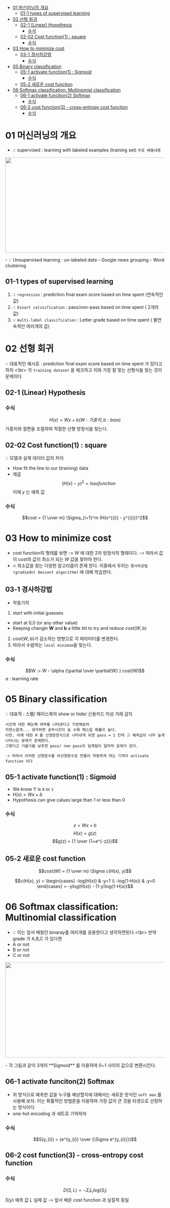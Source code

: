- [01 머신러닝의 개요](#01---------)
  * [01-1 types of supervised learning](#01-1-types-of-supervised-learning)
- [02 선형 회귀](#02------)
  * [02-1 (Linear) Hypothesis](#02-1--linear--hypothesis)
    + [수식](#--)
  * [02-02 Cost function(1) : square](#02-02-cost-function-1----square)
    + [수식](#---1)
- [03 How to minimize cost](#03-how-to-minimize-cost)
  * [03-1 경사하강법](#03-1------)
    + [수식](#---2)
- [05 Binary classification](#05-binary-classification)
  * [05-1 activate function(1) : Sigmoid](#05-1-activate-function-1----sigmoid)
    + [수식](#---3)
  * [05-2 새로운 cost function](#05-2-----cost-function)
- [06 Softmax classification: Multinomial classification](#06-softmax-classification--multinomial-classification)
  * [06-1 activate funciton(2) Softmax](#06-1-activate-funciton-2--softmax)
    + [수식](#---4)
  * [06-2 cost function(3) - cross-entropy cost function](#06-2-cost-function-3----cross-entropy-cost-function)
    + [수식](#---5)

# 01 머신러닝의 개요
 - 💡 supervised : learning with labeled examples (training set) `주로 배울내용`
<p align='center'><img src="https://user-images.githubusercontent.com/118495946/214555562-b7df5d97-b9e8-471a-9989-0a9dc50ae727.jpeg" width="600" height="300"/></p>
 -  💡 Unsupervised learning : un-labeled data
  - Google news grouping
  - Word clustering

## 01-1 types of supervised learning
1. 💡 `regression` : prediction final exam score based on time spent (연속적인 값)
2. 💡 `binart calssification` : pass/non-pass based on time spent ( 2개의 값)
3. 💡 `multi-label classification` : Letter grade based on time spent ( 불연속적인 여러개의 값)

# 02 선형 회귀
💡 대표적인 예시로 : prediction final exam score based on time spent 가 있다고 하자 <\br>
각 `training dataset` 을 체크하고 이와 가장 잘 맞는 선형식을 찾는 것이 문제이다

## 02-1 (Linear) Hypothesis
### 수식
$$H(x) = Wx + b (W : 가중치, b: bias)$$
가중치와 절편을 조절하여 적절한 선형 방정식을 찾는다.

## 02-02 Cost function(1) : square
 💡 모델과 실제 데이터 값의 차이
 - How fit the line to our (training) data
 - 제곱
$$(H(x) - y )^{2} = loss function $$
이때 $y$ 는 예측 값
### 수식
$$cost = {1 \over m} \Sigma_{i=1}^m (H(x^{(i)} - y^{(i)})^2$$


# 03 How to minimize cost
- cost function의 형태를 보면 -> $W$ 에 대한 2차 방정식의 형태이다. -> 따라서 값이 cost의 값이 최소가 되는 $W$ 값을 찾아야 한다.
- 🔥 최소값을 찾는 다양한 알고리즘이 존재 한다. 이중에서 우리는 `경사하강법(gradiednt descent algorithm)` 에 대해 학습한다. 

## 03-1 경사하강법
- 작동기작
1. start with initial guesses
 - start at 0,0 (or any other value)
 - Keeping changin **W** and **b** a little bit to try and reduce $cost(W, b)$
2. $cost(W, b)$가 감소하는 방향으로 각 파라미터를 변경한다.
3. 따라서 수렴하는 `local minimum`을 찾는다.

### 수식
$$W := W - \alpha {\partial \over \partial{W} } cost(W)$$
$\alpha$ : learning rate


# 05 Binary classification
💡 대표적 : 스팸/ 페이스북의 show or hide/ 신용카드 이상 거래 감지
```
시간에 대한 패논패 여부를 나타낸다고 가정해보자
자연스럽게... 생각하면 공부시간이 늘 수록 패스일 확률이 높다.
다만, 이에 대한 H 를 선형방정식으로 나타내게 되면 pass = 1 인데 그 예측값이 너무 높게 나타나는 문제가 존재한다.
그렇다고 기울기를 낮추면 pass/ non pass의 임계점이 달라져 문제가 된다.

-> 따라서 이러한 선형함수를 비선형함수로 만들어 작동하게 하는 기작이 activate function 이다
```

## 05-1 activate function(1) : Sigmoid
- We know Y is `0` or `1` 
 - $H(x) = Wx + b$
- Hypothesis can give calues large than 1 or less than 0

### 수식
$$z = Wx + b$$
$$H(x) = g(z)$$
$$g(z) = {1 \over {1+e^{-z}}}$$

## 05-2 새로운 cost function
$$cost(W) = {1 \over m} \Sigma c(H(x), y)$$

$$c(H(x), y) = \begin{cases}
-log(H(x)) & :y=1 \\
-log(1-H(x)) & :y=0
\end{cases} = -ylog(H(x)) - (1-y)log(1-H(x))$$


# 06 Softmax classification: Multinomial classification
- 💡 이는 앞서 배웠던 binaray를 여러개를 응용한다고 생각하면된다.<\br> 만약 grade 가 A,B,C 가 있다면
 - A or not
 - B or not
 - C or not
<p align='center'><img src="https://user-images.githubusercontent.com/118495946/214567224-a1c7669d-4611-4e1c-ad69-5975f8ec3f01.png" width="600" height="300"/></p>
- 각 그림과 같이 3개의 **Sigmoid** 를 이용하여 0~1 사이의 값으로 변환시킨다.


## 06-1 activate funciton(2) Softmax
- 위 방식으로 예측한 값을 누구를 예상할지에 대해서는 새로운 방식인  `soft max` 를 사용해 보자. 이는 확률적인 방법론을 이용하여 가장 값이 큰 것을 타겟으로 선정하는 방식이다
- one-hot encoding 과 세트로 기억하자 

### 수식
$$S(y_{i}) = {e^{y_{i}} \over {\Sigma e^{y_{i}}}}$$

## 06-2 cost function(3) - cross-entropy cost function
### 수식
$$D(S, L) = - \Sigma_{i} L_{i} log(S_{i})$$ 
$S(y)$ 예측 값 $L$ 실제 값 -> 앞서 배운 cost function 과 실질적 동일


